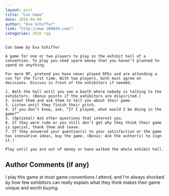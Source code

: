```yaml
---
layout: post
title: "Con Game"
date: 2016-04-08
author: "Eva Schiffer"
link: "http://www.1000d4.com/"
categories: 2016 rpg
---
```

```
Con Game by Eva Schiffer

A game for one or two players to play in the exhibit hall of a convention. To play you need spare money that you haven’t planned to spend on anything. 

For more RP, pretend you have never played RPGs and are attending a con for the first time. With two players, both must agree on decisions. Discuss in front of the exhibitors if needed.

1. Walk the hall until you see a booth where nobody is talking to the exhibitors. (Bonus points if the exhibitors are dispirited.)
2. Greet them and ask them to tell you about their game.
3. Listen until they finish their pitch.
4. If you don’t know, ask, “If I played, what would I be doing in the game?”
5. (Optional) Ask other questions that interest you.
6. If they were rude or you still don’t get why they think their game is special, thank them and leave.
7. If they answered your question(s) to your satisfaction or the game has innovative ideas, buy the game. (Bonus: Ask the author(s) to sign it.)

Play until you are out of money or have walked the whole exhibit hall. 

```
## Author Comments (if any)

I play this game at most game conventions I attend, and I'm always shocked by how few exhibitors can really explain what they think makes their game unique and worth buying.
